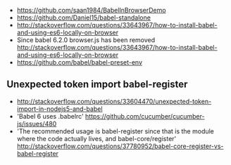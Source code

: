 - https://github.com/saan1984/BabelInBrowserDemo
- https://github.com/Daniel15/babel-standalone
- http://stackoverflow.com/questions/33643967/how-to-install-babel-and-using-es6-locally-on-browser
- Since babel 6.2.0 browser.js has been removed http://stackoverflow.com/questions/33643967/how-to-install-babel-and-using-es6-locally-on-browser
- https://github.com/babel/babel-preset-env

## Unexpected token import babel-register

- http://stackoverflow.com/questions/33604470/unexpected-token-import-in-nodejs5-and-babel
- 'Babel 6 uses .babelrc' https://github.com/cucumber/cucumber-js/issues/480
- 'The recommended usage is babel-register since that is the module where the code actually lives, and babel-core/register' http://stackoverflow.com/questions/37780952/babel-core-register-vs-babel-register
